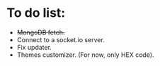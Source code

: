 # To do list:
* ~~MongoDB fetch.~~
* Connect to a socket.io server.
* Fix updater.
* Themes customizer. (For now, only HEX code).
